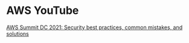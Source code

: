# AWS YouTube  

[AWS Summit DC 2021: Security best practices, common mistakes, and solutions](https://www.youtube.com/watch?v=tmuClE3nWlk&ab_channel=AWSEvents)
